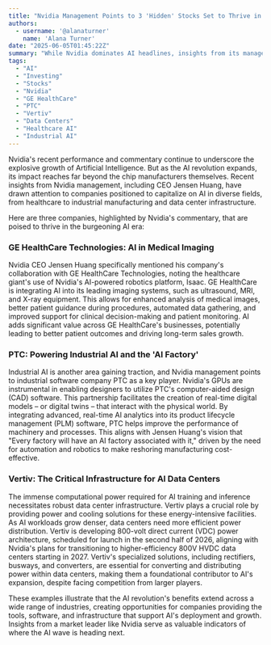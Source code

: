```yaml
---
title: "Nvidia Management Points to 3 'Hidden' Stocks Set to Thrive in the AI Era"
authors:
  - username: '@alanaturner'
    name: 'Alana Turner'
date: "2025-06-05T01:45:22Z"
summary: "While Nvidia dominates AI headlines, insights from its management highlight companies poised to benefit from the AI revolution in less obvious ways. Discover how GE HealthCare, PTC, and Vertiv are leveraging or enabling AI's expansion across various sectors."
tags:
  - "AI"
  - "Investing"
  - "Stocks"
  - "Nvidia"
  - "GE HealthCare"
  - "PTC"
  - "Vertiv"
  - "Data Centers"
  - "Healthcare AI"
  - "Industrial AI"
---
```


Nvidia's recent performance and commentary continue to underscore the explosive growth of Artificial Intelligence. But as the AI revolution expands, its impact reaches far beyond the chip manufacturers themselves. Recent insights from Nvidia management, including CEO Jensen Huang, have drawn attention to companies positioned to capitalize on AI in diverse fields, from healthcare to industrial manufacturing and data center infrastructure.

Here are three companies, highlighted by Nvidia's commentary, that are poised to thrive in the burgeoning AI era:

### GE HealthCare Technologies: AI in Medical Imaging

Nvidia CEO Jensen Huang specifically mentioned his company's collaboration with GE HealthCare Technologies, noting the healthcare giant's use of Nvidia's AI-powered robotics platform, Isaac. GE HealthCare is integrating AI into its leading imaging systems, such as ultrasound, MRI, and X-ray equipment. This allows for enhanced analysis of medical images, better patient guidance during procedures, automated data gathering, and improved support for clinical decision-making and patient monitoring. AI adds significant value across GE HealthCare's businesses, potentially leading to better patient outcomes and driving long-term sales growth.

### PTC: Powering Industrial AI and the 'AI Factory'

Industrial AI is another area gaining traction, and Nvidia management points to industrial software company PTC as a key player. Nvidia's GPUs are instrumental in enabling designers to utilize PTC's computer-aided design (CAD) software. This partnership facilitates the creation of real-time digital models – or digital twins – that interact with the physical world. By integrating advanced, real-time AI analytics into its product lifecycle management (PLM) software, PTC helps improve the performance of machinery and processes. This aligns with Jensen Huang's vision that "Every factory will have an AI factory associated with it," driven by the need for automation and robotics to make reshoring manufacturing cost-effective.

### Vertiv: The Critical Infrastructure for AI Data Centers

The immense computational power required for AI training and inference necessitates robust data center infrastructure. Vertiv plays a crucial role by providing power and cooling solutions for these energy-intensive facilities. As AI workloads grow denser, data centers need more efficient power distribution. Vertiv is developing 800-volt direct current (VDC) power architecture, scheduled for launch in the second half of 2026, aligning with Nvidia's plans for transitioning to higher-efficiency 800V HVDC data centers starting in 2027. Vertiv's specialized solutions, including rectifiers, busways, and converters, are essential for converting and distributing power within data centers, making them a foundational contributor to AI's expansion, despite facing competition from larger players.

These examples illustrate that the AI revolution's benefits extend across a wide range of industries, creating opportunities for companies providing the tools, software, and infrastructure that support AI's deployment and growth. Insights from a market leader like Nvidia serve as valuable indicators of where the AI wave is heading next.

